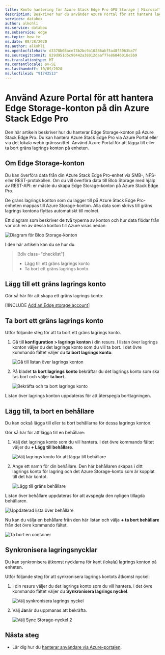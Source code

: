 ```yaml
---
title: Konto hantering för Azure Stack Edge Pro GPU Storage | Microsoft Docs
description: Beskriver hur du använder Azure Portal för att hantera lagrings kontot på din Azure Stack Edge Pro.
services: databox
author: alkohli
ms.service: databox
ms.subservice: edge
ms.topic: how-to
ms.date: 08/28/2020
ms.author: alkohli
ms.openlocfilehash: d3378b08ace73b2bc9a10286abf5a48f3063ba7f
ms.sourcegitcommit: 829d951d5c90442a38012daaf77e86046018e5b9
ms.translationtype: MT
ms.contentlocale: sv-SE
ms.lasthandoff: 10/09/2020
ms.locfileid: "91743513"
---
```

# <a name="use-the-azure-portal-to-manage-edge-storage-accounts-on-your-azure-stack-edge-pro"></a>Använd Azure Portal för att hantera Edge Storage-konton på din Azure Stack Edge Pro

<!--[!INCLUDE [applies-to-skus](../../includes/azure-stack-edge-applies-to-all-sku.md)]-->

Den här artikeln beskriver hur du hanterar Edge Storage-konton på Azure Stack Edge Pro. Du kan hantera Azure Stack Edge Pro via Azure Portal eller via det lokala webb gränssnittet. Använd Azure Portal för att lägga till eller ta bort gräns lagrings konton på enheten.

## <a name="about-edge-storage-accounts"></a>Om Edge Storage-konton

Du kan överföra data från din Azure Stack Edge Pro-enhet via SMB-, NFS-eller REST-protokollen. Om du vill överföra data till Blob Storage med hjälp av REST-API: er måste du skapa Edge Storage-konton på Azure Stack Edge Pro. 

De gräns lagrings konton som du lägger till på Azure Stack Edge Pro-enheten mappas till Azure Storage-konton. Alla data som skrivs till gräns lagrings kontona flyttas automatiskt till molnet.

Ett diagram som beskriver de två typerna av konton och hur data flödar från var och en av dessa konton till Azure visas nedan:

![Diagram för Blob Storage-konton](media/azure-stack-edge-j-series-manage-storage-accounts/ase-blob-storage.svg)

I den här artikeln kan du se hur du:

> [!div class="checklist"]
> * Lägg till ett gräns lagrings konto
> * Ta bort ett gräns lagrings konto


## <a name="add-an-edge-storage-account"></a>Lägg till ett gräns lagrings konto

Gör så här för att skapa ett gräns lagrings konto:

[!INCLUDE [Add an Edge storage account](../../includes/azure-stack-edge-gateway-add-storage-account.md)]

## <a name="delete-an-edge-storage-account"></a>Ta bort ett gräns lagrings konto

Utför följande steg för att ta bort ett gräns lagrings konto.

1. Gå till **konfiguration > lagrings konton** i din resurs. I listan över lagrings konton väljer du det lagrings konto som du vill ta bort. I det övre kommando fältet väljer du **ta bort lagrings konto**.

    ![Gå till listan över lagrings konton](media/azure-stack-edge-j-series-manage-storage-accounts/delete-edge-storage-account-1.png)

2. På bladet **ta bort lagrings konto** bekräftar du det lagrings konto som ska tas bort och väljer **ta bort**.

    ![Bekräfta och ta bort lagrings konto](media/azure-stack-edge-j-series-manage-storage-accounts/delete-edge-storage-account-2.png)

Listan över lagrings konton uppdateras för att återspegla borttagningen.


## <a name="add-delete-a-container"></a>Lägg till, ta bort en behållare

Du kan också lägga till eller ta bort behållarna för dessa lagrings konton.

Gör så här för att lägga till en behållare:

1. Välj det lagrings konto som du vill hantera. I det övre kommando fältet väljer du **+ Lägg till behållare**.

    ![Välj lagrings konto för att lägga till behållare](media/azure-stack-edge-j-series-manage-storage-accounts/add-container-1.png)

2. Ange ett namn för din behållare. Den här behållaren skapas i ditt lagrings konto för lagring och det Azure Storage-konto som är kopplat till det här kontot. 

    ![Lägg till gräns behållare](media/azure-stack-edge-j-series-manage-storage-accounts/add-container-2.png)

Listan över behållare uppdateras för att avspegla den nyligen tillagda behållaren.

![Uppdaterad lista över behållare](media/azure-stack-edge-j-series-manage-storage-accounts/add-container-4.png)

Nu kan du välja en behållare från den här listan och välja **+ ta bort behållare** från det övre kommando fältet. 

![Ta bort en container](media/azure-stack-edge-j-series-manage-storage-accounts/add-container-3.png)

## <a name="sync-storage-keys"></a>Synkronisera lagringsnycklar

Du kan synkronisera åtkomst nycklarna för kant (lokala) lagrings konton på enheten. 

Utför följande steg för att synkronisera lagrings kontots åtkomst nyckel:

1. I din resurs väljer du det lagrings konto som du vill hantera. I det övre kommando fältet väljer du **Synkronisera lagrings nyckel**.

    ![Välj synkronisera lagrings nyckel](media/azure-stack-edge-j-series-manage-storage-accounts/sync-storage-key-1.png)

2. Välj **Ja**när du uppmanas att bekräfta.

    ![Välj Sync Storage-nyckel 2](media/azure-stack-edge-j-series-manage-storage-accounts/sync-storage-key-2.png)

## <a name="next-steps"></a>Nästa steg

- Lär dig hur du [hanterar användare via Azure-portalen](azure-stack-edge-j-series-manage-users.md).
